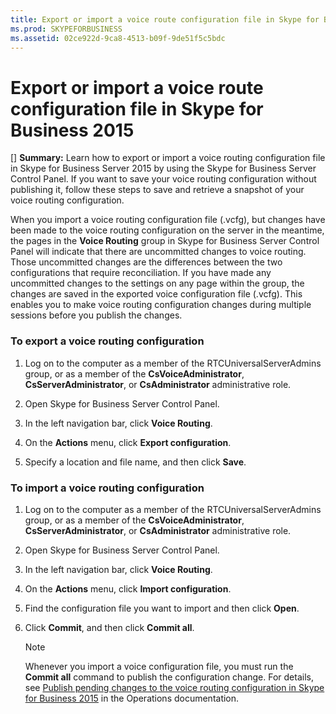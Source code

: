 ```yaml
---
title: Export or import a voice route configuration file in Skype for Business 2015
ms.prod: SKYPEFORBUSINESS
ms.assetid: 02ce922d-9ca8-4513-b09f-9de51f5c5bdc
---
```



# Export or import a voice route configuration file in Skype for Business 2015
[] **Summary:** Learn how to export or import a voice routing configuration file in Skype for Business Server 2015 by using the Skype for Business Server Control Panel.
If you want to save your voice routing configuration without publishing it, follow these steps to save and retrieve a snapshot of your voice routing configuration. 
  
    
    

When you import a voice routing configuration file (.vcfg), but changes have been made to the voice routing configuration on the server in the meantime, the pages in the **Voice Routing** group in Skype for Business Server Control Panel will indicate that there are uncommitted changes to voice routing. Those uncommitted changes are the differences between the two configurations that require reconciliation.
If you have made any uncommitted changes to the settings on any page within the group, the changes are saved in the exported voice configuration file (.vcfg). This enables you to make voice routing configuration changes during multiple sessions before you publish the changes. 
  
    
    


### To export a voice routing configuration


1. Log on to the computer as a member of the RTCUniversalServerAdmins group, or as a member of the **CsVoiceAdministrator**, **CsServerAdministrator**, or **CsAdministrator** administrative role.
    
  
2. Open Skype for Business Server Control Panel.
    
  
3. In the left navigation bar, click **Voice Routing**.
    
  
4. On the **Actions** menu, click **Export configuration**.
    
  
5. Specify a location and file name, and then click **Save**.
    
  

### To import a voice routing configuration


1. Log on to the computer as a member of the RTCUniversalServerAdmins group, or as a member of the **CsVoiceAdministrator**, **CsServerAdministrator**, or **CsAdministrator** administrative role.
    
  
2. Open Skype for Business Server Control Panel.
    
  
3. In the left navigation bar, click **Voice Routing**.
    
  
4. On the **Actions** menu, click **Import configuration**.
    
  
5. Find the configuration file you want to import and then click **Open**.
    
  
6. Click **Commit**, and then click **Commit all**.
    
    > [!NOTE]
      > Whenever you import a voice configuration file, you must run the **Commit all** command to publish the configuration change. For details, see [Publish pending changes to the voice routing configuration in Skype for Business 2015](publish-pending-changes-to-the-voice-routing-configuration-in-skype-for-business.md) in the Operations documentation.


